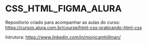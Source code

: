 # CSS_HTML_FIGMA_ALURA

Repositorio criado para acompanhar as aulas do curso:
https://cursos.alura.com.br/course/html-css-praticando-html-css

Intrutora: https://www.linkedin.com/in/monicamhillman/
